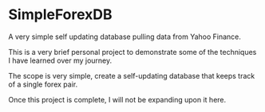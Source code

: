 # SimpleForexDB
A very simple self updating database pulling data from Yahoo Finance.


This is a very brief personal project to demonstrate some of the techniques I have learned over my journey.

The scope is very simple, create a self-updating database that keeps track of a single forex pair. 

Once this project is complete, I will not be expanding upon it here.
